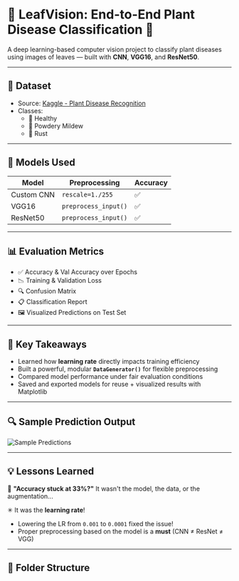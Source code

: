 # 🌿 LeafVision: End-to-End Plant Disease Classification 🔬

A deep learning-based computer vision project to classify plant diseases using images of leaves — built with **CNN**, **VGG16**, and **ResNet50**.

---

## 📸 Dataset

- Source: [Kaggle - Plant Disease Recognition](https://www.kaggle.com/datasets/rashikrahmanpritom/plant-disease-recognition-dataset)
- Classes:
  - 🌱 Healthy
  - 🍃 Powdery Mildew
  - 🍂 Rust

---

## 🧠 Models Used

| Model             | Preprocessing           | Accuracy |
|------------------|-------------------------|----------|
| Custom CNN        | `rescale=1./255`        | ✅       |
| VGG16             | `preprocess_input()`    | ✅       |
| ResNet50          | `preprocess_input()`    | ✅       |

---

## 📊 Evaluation Metrics

- ✅ Accuracy & Val Accuracy over Epochs
- 📉 Training & Validation Loss
- 🔍 Confusion Matrix
- 📋 Classification Report
- 🖼️ Visualized Predictions on Test Set

---

## 🚀 Key Takeaways

- Learned how **learning rate** directly impacts training efficiency
- Built a powerful, modular **`DataGenerator()`** for flexible preprocessing
- Compared model performance under fair evaluation conditions
- Saved and exported models for reuse + visualized results with Matplotlib

---

## 🔍 Sample Prediction Output

![Sample Predictions](assets/sample_predictions.png)

---

## 💡 Lessons Learned

🧠 **"Accuracy stuck at 33%?"** It wasn't the model, the data, or the augmentation...

✳ It was the **learning rate**!

- Lowering the LR from `0.001` to `0.0001` fixed the issue!
- Proper preprocessing based on the model is a **must** (CNN ≠ ResNet ≠ VGG)

---

## 📂 Folder Structure
